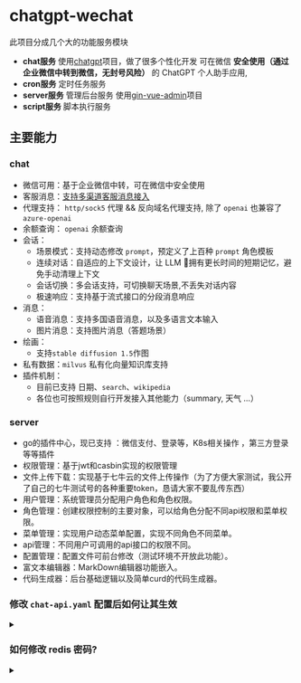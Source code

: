 # chatgpt-wechat

此项目分成几个大的功能服务模块
- **chat服务**
使用[chatgpt](https://github.com/chy4pro/chatgpt-wechat)项目，做了很多个性化开发
可在微信 **安全使用（通过企业微信中转到微信，无封号风险）** 的 ChatGPT 个人助手应用,
- **cron服务**
定时任务服务
- **server服务**
管理后台服务 
使用[gin-vue-admin](https://github.com/flipped-aurora/gin-vue-admin)项目 
- **script服务**
脚本执行服务

## 主要能力
### chat
- 微信可用：基于企业微信中转，可在微信中安全使用
- 客服消息：[支持多渠道客服消息接入](./doc/custom_support_service.md)
- 代理支持： `http/sock5` 代理 && 反向域名代理支持, 除了 `openai` 也兼容了 `azure-openai`
- 余额查询： `openai` 余额查询
- 会话：
  - 场景模式：支持动态修改 `prompt`，预定义了上百种 `prompt` 角色模板
  - 连续对话：自适应的上下文设计，让 LLM 🧠拥有更长时间的短期记忆，避免手动清理上下文
  - 会话切换：多会话支持，可切换聊天场景,不丢失对话内容
  - 极速响应：支持基于流式接口的分段消息响应
- 消息：
  - 语音消息：支持多国语音消息，以及多语言文本输入
  - 图片消息：支持图片消息（答题场景）
- 绘画：
  - 支持`stable diffusion 1.5`作图
- 私有数据：`milvus` 私有化向量知识库支持
- 插件机制：
  - 目前已支持 日期、`search`、`wikipedia`
  - 各位也可按照规则自行开发接入其他能力（summary, 天气 ...）

### server
- go的插件中心，现已支持 ：微信支付、登录等，K8s相关操作 ，第三方登录 等等插件
- 权限管理：基于jwt和casbin实现的权限管理
- 文件上传下载：实现基于七牛云的文件上传操作（为了方便大家测试，我公开了自己的七牛测试号的各种重要token，恳请大家不要乱传东西）
- 用户管理：系统管理员分配用户角色和角色权限。
- 角色管理：创建权限控制的主要对象，可以给角色分配不同api权限和菜单权限。
- 菜单管理：实现用户动态菜单配置，实现不同角色不同菜单。
- api管理：不同用户可调用的api接口的权限不同。
- 配置管理：配置文件可前台修改（测试环境不开放此功能）。
- 富文本编辑器：MarkDown编辑器功能嵌入。
- 代码生成器：后台基础逻辑以及简单curd的代码生成器。

### 修改 `chat-api.yaml` 配置后如何让其生效
<details>
<summary></summary>

- 你可以通过 `docker-compose restart web` 重启 web 服务
- 或者 `docker-compose build && docker-compose up -d` 重启整个服务
</details>

### 如何修改 redis 密码? 
<details>
<summary></summary>

- 首先修改 `chat/service/chat/api/etc/chat-api.yaml` 
```yaml
RedisCache:
    Pass: "xxxxxx"
```
- 再修改 `chat/build/redis/redis.conf`
```ini
requirepass "xxxxx"
```
- 最后 `docker-compose down && docker-compose up -d` 重启整个服务
</details>
